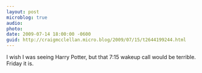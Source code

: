 ```yaml
---
layout: post
microblog: true
audio: 
photo: 
date: 2009-07-14 18:00:00 -0600
guid: http://craigmcclellan.micro.blog/2009/07/15/t2644199244.html
---
```

I wish I was seeing Harry Potter, but that 7:15 wakeup call would be terrible.  Friday it is.
